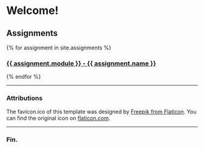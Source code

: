 # Welcome!

## Assignments

{% for assignment in site.assignments %}
<a href="{{ assignment.url | relative_url }}"><h3>{{ assignment.module }} - {{ assignment.name }}</h3></a>
{% endfor %}

----

### Attributions

The favicon.ico of this template was designed by
[Freepik from Flaticon](https://www.flaticon.com/free-icons/art).
You can find the original icon on
[flaticon.com](https://www.flaticon.com/free-icon/art_1756752?term=art&page=1&position=38&origin=search&related_id=1756752).

---

### Fin.
